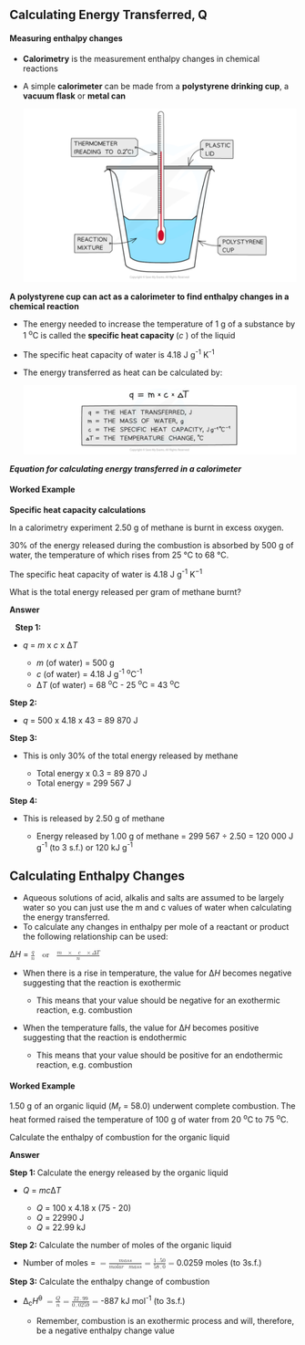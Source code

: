 Calculating Energy Transferred, Q
---------------------------------

#### Measuring enthalpy changes

* <b>Calorimetry</b> is the measurement enthalpy changes in chemical reactions
* A simple <b>calorimeter</b> can be made from a <b>polystyrene drinking cup</b>, a <b>vacuum flask</b> or <b>metal can</b>

  ![Chemical Energetics Calorimeter, downloadable AS & A Level Chemistry revision notes](1.5-Chemical-Energetics-Calorimeter.png)

<b>A polystyrene cup can act as a calorimeter to find enthalpy changes in a chemical reaction</b>

* The energy needed to increase the temperature of 1 g of a substance by 1 <sup>o</sup>C is called the <b>specific heat capacity </b>(<i>c </i>) of the liquid
* The specific heat capacity of water is 4.18 J g<sup>-1</sup> K<sup>-1</sup>
* The energy transferred as heat can be calculated by:

  ![Chemical Energetics Equation for Calculating Energy Transferred in Calorimeter, downloadable AS & A Level Chemistry revision notes](1.5-Chemical-Energetics-Equation-for-Calculating-Energy-Transferred-in-Calorimeter.png)

<i><b>Equation for calculating energy transferred in a calorimeter</b></i>

#### Worked Example

<b>Specific heat capacity calculations</b>

In a calorimetry experiment 2.50 g of methane is burnt in excess oxygen.

30% of the energy released during the combustion is absorbed by 500 g of water, the temperature of which rises from 25 °C to 68 °C.

The specific heat capacity of water is 4.18 J g<sup>-1</sup> K<sup>−1</sup>

What is the total energy released per gram of methane burnt?

<b>Answer</b>

<b>   Step 1:</b>

* <i>q</i> = <i>m</i> x <i>c</i> x Δ<i>T</i>

  + <i>m</i> (of water) = 500 g
  + <i>c</i> (of water) = 4.18 J g<sup>-1</sup> <sup>o</sup>C<sup>-1</sup>
  + Δ<i>T</i> (of water) = 68 <sup>o</sup>C - 25 <sup>o</sup>C = 43 <sup>o</sup>C

<b>Step 2: </b>

* <i>q </i>= 500 x 4.18 x 43 = 89 870 J

<b>Step 3: </b>

* This is only 30% of the total energy released by methane

  + Total energy x 0.3 = 89 870 J
  + Total energy = 299 567 J

<b>Step 4:  </b>

* This is released by 2.50 g of methane

  + Energy released by 1.00 g of methane = 299 567 ÷ 2.50 = 120 000 J g<sup>-1</sup> (to 3 s.f.) or 120 kJ g<sup>-1</sup>

Calculating Enthalpy Changes
----------------------------

* Aqueous solutions of acid, alkalis and salts are assumed to be largely water so you can just use the m and c values of water when calculating the energy transferred.
* To calculate any changes in enthalpy per mole of a reactant or product the following relationship can be used:

Δ<i>H</i> = <math><semantics><mrow><mfrac><mi>q</mi><mi>n</mi></mfrac><mo> </mo><mi>or</mi><mo> </mo><mfrac><mrow><mi>m</mi><mo> </mo><mo>×</mo><mo> </mo><mi>c</mi><mo> </mo><mo>×</mo><mi>Δ</mi><mi>T</mi></mrow><mi>n</mi></mfrac></mrow><annotation>{"language":"en","fontFamily":"Times New Roman","fontSize":"18"}</annotation></semantics></math>

* When there is a rise in temperature, the value for Δ<i>H</i> becomes negative suggesting that the reaction is exothermic

  + This means that your value should be negative for an exothermic reaction, e.g. combustion
* When the temperature falls, the value for Δ<i>H</i> becomes positive suggesting that the reaction is endothermic

  + This means that your value should be positive for an endothermic reaction, e.g. combustion

#### Worked Example

1.50 g of an organic liquid (<i>M</i><sub>r</sub> = 58.0) underwent complete combustion. The heat formed raised the temperature of 100 g of water from 20 <sup>o</sup>C to 75 <sup>o</sup>C.

Calculate the enthalpy of combustion for the organic liquid

<b>Answer</b>

<b>Step 1: </b>Calculate the energy released by the organic liquid

* <i>Q </i>= <i>mc</i>Δ<i>T</i>

  + <i>Q </i>= 100 x 4.18 x (75 - 20)
  + <i>Q </i>= 22990 J
  + <i>Q </i>= 22.99 kJ

<b>Step 2:</b> Calculate the number of moles of the organic liquid

* Number of moles = <math><semantics><mrow><mo>=</mo><mfrac><mrow><mi>m</mi><mi>a</mi><mi>s</mi><mi>s</mi></mrow><mrow><mi>m</mi><mi>o</mi><mi>l</mi><mi>a</mi><mi>r</mi><mo> </mo><mi>m</mi><mi>a</mi><mi>s</mi><mi>s</mi></mrow></mfrac><mo>=</mo><mfrac><mrow><mn>1</mn><mo>.</mo><mn>50</mn></mrow><mrow><mn>58</mn><mo>.</mo><mn>0</mn></mrow></mfrac><mo>=</mo></mrow><annotation>{"language":"en","fontFamily":"Times New Roman","fontSize":"18"}</annotation></semantics></math>0.0259 moles (to 3s.f.)

<b>Step 3:</b> Calculate the enthalpy change of combustion

* Δ<sub>c</sub><i>H</i><sup>θ</sup> <math><semantics><mrow><mo>=</mo><mfrac><mi>Q</mi><mi>n</mi></mfrac><mo>=</mo><mfrac><mrow><mn>22</mn><mo>.</mo><mn>99</mn></mrow><mrow><mn>0</mn><mo>.</mo><mn>0259</mn></mrow></mfrac><mo>=</mo></mrow><annotation>{"language":"en","fontFamily":"Times New Roman","fontSize":"18"}</annotation></semantics></math>-887 kJ mol<sup>-1</sup> (to 3s.f.)

  + Remember, combustion is an exothermic process and will, therefore, be a negative enthalpy change value